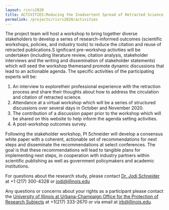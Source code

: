 ```yaml
---
layout: risrs2020
title: ACTIVITIES:Reducing the Inadvertent Spread of Retracted Science: Shaping a Research and Implementation Agenda
permalink: /projects/risrs2020/activities
---
```

The project team will host a workshop to bring together diverse stakeholders to develop a series of research-informed outcomes (scientific workshops, policies, and industry tools) to reduce the citation and reuse of retracted publications.S ignificant pre-workshop activities will be undertaken (including literature review, citation analysis, stakeholder interviews and the writing and dissemination of stakeholder statements) which will seed the workshop themesand promote dynamic discussions that lead to an actionable agenda. The specific activities of the participating experts will be:

1. An interview to exploretheir professional experience with the retraction process and share their thoughts about how to address the circulation and citation of retracted science.
2. Attendance at a virtual workshop which will be a series of structured discussions over several days in October and November 2020.
3. The contribution of a discussion paper prior to the workshop which will be shared on this website to help inform the agenda setting activities.
4. A post-workshop outcomes survey.

Following the stakeholder workshop, PI Schneider will develop a consensus white paper with a coherent, actionable set of recommendations for next steps and disseminate the recommendations at select conferences. The goal is that these recommendations will lead to tangible plans for implementing next steps, in cooperation with industry partners within scientific publishing as well as government policymakers and academic institutions. 

For questions about the research study, please contact [Dr. Jodi Schneider](https://ischool.illinois.edu/people/jodi-schneider) at +1 (217) 300-4328 or jodi@illinois.edu

Any questions or concerns about your rights as a participant please contact the [University of Illinois at Urbana-Champaign Office for the Protection of Research Subjects](https://oprs.research.illinois.edu) at +1(217) 333-2670 or via email at irb@illinois.edu.

